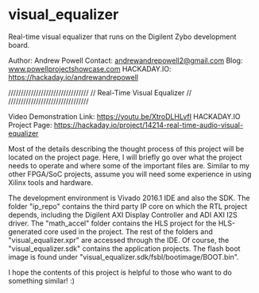 # visual_equalizer
Real-time visual equalizer that runs on the Digilent Zybo development board.

Author: Andrew Powell
Contact: andrewandrepowell2@gmail.com
Blog: www.powellprojectshowcase.com
HACKADAY.IO: https://hackaday.io/andrewandrepowell

////////////////////////////////
// Real-Time Visual Equalizer //
////////////////////////////////

Video Demonstration Link: https://youtu.be/XtroDLHLvfI
HACKADAY.IO Project Page: https://hackaday.io/project/14214-real-time-audio-visual-equalizer

Most of the details describing the thought process of this project will be located on the project page. Here, I will briefly go over what the project needs to operate and where some of the important files are. Similar to my other FPGA/SoC projects, assume you will need some experience in using Xilinx tools and hardware.

The development environment is Vivado 2016.1 IDE and also the SDK. The folder "ip_repo" contains the third party IP core on which the RTL project depends, including the Digilent AXI Display Controller and ADI AXI I2S driver. The "math_accel" folder contains the HLS project for the HLS-generated core used in the project. The rest of the folders and "visual_equalizer.xpr" are accessed through the IDE. Of course, the "visual_equalizer.sdk" contains the application projects. The flash boot image is found under "visual_equalizer.sdk/fsbl/bootimage/BOOT.bin".

I hope the contents of this project is helpful to those who want to do something similar! :)



